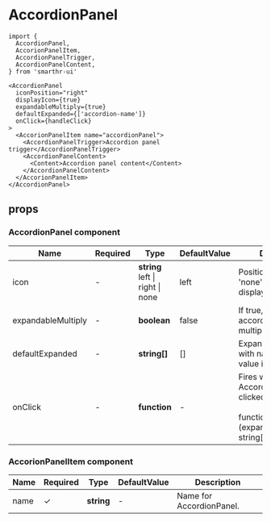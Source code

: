 # AccordionPanel

```tsx
import {
  AccordionPanel,
  AccorionPanelItem,
  AccordionPanelTrigger,
  AccordionPanelContent,
} from 'smarthr-ui'

<AccordionPanel
  iconPosition="right"
  displayIcon={true}
  expandableMultiply={true}
  defaultExpanded={['accordion-name']}
  onClick={handleClick}
>
  <AccorionPanelItem name="accordionPanel">
    <AccordionPanelTrigger>Accordion panel trigger</AccordionPanelTrigger>
    <AccordionPanelContent>
      <Content>Accordion panel content</Content>
    </AccordionPanelContent>
  </AccorionPanelItem>
</AccordionPanel>
```

## props

### AccordionPanel component

| Name               | Required | Type                                          | DefaultValue | Description                                                                                      |
| ------------------ | -------- | --------------------------------------------- | ------------ | ------------------------------------------------------------------------------------------------ |
| icon               | -        | **string** <br> left &#124; right &#124; none | left         | Position of icon. If sets 'none', icon is not display.                                           |
| expandableMultiply | -        | **boolean**                                   | false        | If true, allow to expand accordion panel multiply.                                               |
| defaultExpanded    | -        | **string[]**                                  | []           | Expands accordion with name matching value in array.                                             |
| onClick            | -        | **function**                                  | -            | Fires when the AccordionPanelTrigger clicked. <br><br>function: (expandedList: string[]) => void |

### AccorionPanelItem component

| Name | Required | Type       | DefaultValue | Description              |
| ---- | -------- | ---------- | ------------ | ------------------------ |
| name | ✓        | **string** | -            | Name for AccordionPanel. |

